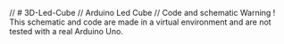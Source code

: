 // # 3D-Led-Cube
// Arduino Led Cube
// Code and schematic
Warning ! This schematic and code are made in a virtual environment and are not tested with a real Arduino Uno.
